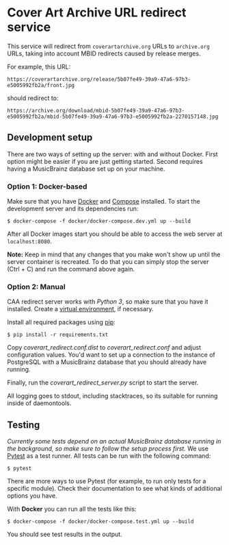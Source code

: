 Cover Art Archive URL redirect service
======================================

This service will redirect from `coverartarchive.org` URLs to `archive.org` URLs, taking into account MBID redirects
caused by release merges.

For example, this URL:

    https://coverartarchive.org/release/5b07fe49-39a9-47a6-97b3-e5005992fb2a/front.jpg

should redirect to:

    https://archive.org/download/mbid-5b07fe49-39a9-47a6-97b3-e5005992fb2a/mbid-5b07fe49-39a9-47a6-97b3-e5005992fb2a-2270157148.jpg


## Development setup

There are two ways of setting up the server: with and without Docker. First option might be easier if you are just
getting started. Second requires having a MusicBrainz database set up on your machine.

### Option 1: Docker-based

Make sure that you have [Docker](https://www.docker.com/) and [Compose](https://github.com/docker/compose) installed.
To start the development server and its dependencies run:

    $ docker-compose -f docker/docker-compose.dev.yml up --build

After all Docker images start you should be able to access the web server at `localhost:8080`.

**Note:** Keep in mind that any changes that you make won't show up until the server container is recreated. To do that
you can simply stop the server (Ctrl + C) and run the command above again.

### Option 2: Manual

CAA redirect server works with *Python 3*, so make sure that you have it installed. Create a
[virtual environment](https://packaging.python.org/tutorials/installing-packages/#creating-virtual-environments),
if necessary.

Install all required packages using [pip](https://pip.pypa.io):

    $ pip install -r requirements.txt
    
Copy *coverart_redirect.conf.dist* to *coverart_redirect.conf* and adjust configuration values. You'd want to set up
a connection to the instance of PostgreSQL with a MusicBrainz database that you should already have running.

Finally, run the *coverart_redirect_server.py* script to start the server.

All logging goes to stdout, including stacktraces, so its suitable for running inside of daemontools.

## Testing

*Currently some tests depend on an actual MusicBrainz database running in the background, so make sure to follow the
setup process first.* We use [Pytest](https://pytest.org) as a test runner. All tests can be run with the following
command:

    $ pytest

There are more ways to use Pytest (for example, to run only tests for a specific module). Check their documentation to
see what kinds of additional options you have.

With **Docker** you can run all the tests like this:

    $ docker-compose -f docker/docker-compose.test.yml up --build

You should see test results in the output.
